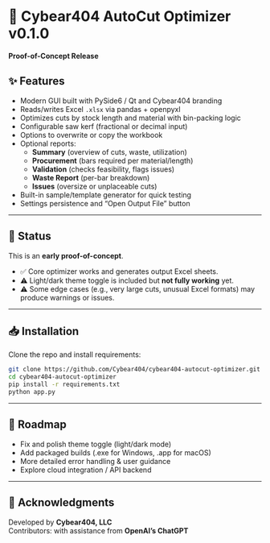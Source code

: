# 🚀 Cybear404 AutoCut Optimizer v0.1.0
**Proof-of-Concept Release**

## ✨ Features
- Modern GUI built with PySide6 / Qt and Cybear404 branding  
- Reads/writes Excel `.xlsx` via pandas + openpyxl  
- Optimizes cuts by stock length and material with bin-packing logic  
- Configurable saw kerf (fractional or decimal input)  
- Options to overwrite or copy the workbook  
- Optional reports:  
  - **Summary** (overview of cuts, waste, utilization)  
  - **Procurement** (bars required per material/length)  
  - **Validation** (checks feasibility, flags issues)  
  - **Waste Report** (per-bar breakdown)  
  - **Issues** (oversize or unplaceable cuts)  
- Built-in sample/template generator for quick testing  
- Settings persistence and “Open Output File” button  

---

## 🧪 Status
This is an **early proof-of-concept**.  
- ✅ Core optimizer works and generates output Excel sheets.  
- ⚠️ Light/dark theme toggle is included but **not fully working** yet.  
- ⚠️ Some edge cases (e.g., very large cuts, unusual Excel formats) may produce warnings or issues.  

---

## 📥 Installation
Clone the repo and install requirements:
```bash
git clone https://github.com/Cybear404/cybear404-autocut-optimizer.git
cd cybear404-autocut-optimizer
pip install -r requirements.txt
python app.py
```

---

## 📌 Roadmap
- Fix and polish theme toggle (light/dark mode)  
- Add packaged builds (.exe for Windows, .app for macOS)  
- More detailed error handling & user guidance  
- Explore cloud integration / API backend  

---

## 🙏 Acknowledgments
Developed by **Cybear404, LLC**  
Contributors: with assistance from **OpenAI’s ChatGPT**
